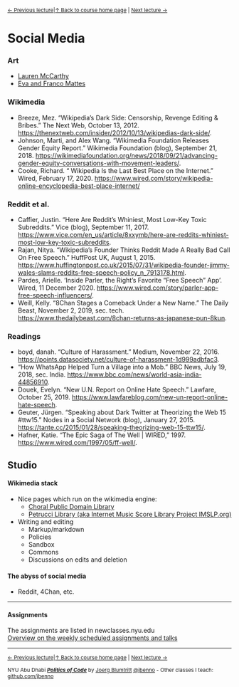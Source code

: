 <sup>[&larr; Previous lecture](/files/03.md)|[&uarr; Back to course home page](/README.md) | [Next lecture &rarr;](/files/05.md)</sup>  

# Social Media

### Art
- [Lauren McCarthy](https://lauren-mccarthy.com/)
- [Eva and Franco Mattes](https://0100101110101101.org/)

### Wikimedia
- Breeze, Mez. “Wikipedia’s Dark Side: Censorship, Revenge Editing & Bribes.” The Next Web, October 13, 2012. https://thenextweb.com/insider/2012/10/13/wikipedias-dark-side/.
- Johnson, Marti, and Alex Wang. “Wikimedia Foundation Releases Gender Equity Report.” Wikimedia Foundation (blog), September 21, 2018. https://wikimediafoundation.org/news/2018/09/21/advancing-gender-equity-conversations-with-movement-leaders/.
- Cooke, Richard. “ Wikipedia Is the Last Best Place on the Internet.” Wired, February 17, 2020. https://www.wired.com/story/wikipedia-online-encyclopedia-best-place-internet/

### Reddit et al.
- Caffier, Justin. “Here Are Reddit’s Whiniest, Most Low-Key Toxic Subreddits.” Vice (blog), September 11, 2017. https://www.vice.com/en_us/article/8xxymb/here-are-reddits-whiniest-most-low-key-toxic-subreddits.
- Rajan, Nitya. “Wikipedia’s Founder Thinks Reddit Made A Really Bad Call On Free Speech.” HuffPost UK, August 1, 2015. https://www.huffingtonpost.co.uk/2015/07/31/wikipedia-founder-jimmy-wales-slams-reddits-free-speech-policy_n_7913178.html.
- Pardes, Arielle. ‘Inside Parler, the Right’s Favorite “Free Speech” App’. Wired, 11 December 2020. https://www.wired.com/story/parler-app-free-speech-influencers/.
- Weill, Kelly. “8Chan Stages a Comeback Under a New Name.” The Daily Beast, November 2, 2019, sec. tech. https://www.thedailybeast.com/8chan-returns-as-japanese-pun-8kun.


### Readings
- boyd, danah. “Culture of Harassment.” Medium, November 22, 2016. https://points.datasociety.net/culture-of-harassment-1d999adbfac3.
- “How WhatsApp Helped Turn a Village into a Mob.” BBC News, July 19, 2018, sec. India. https://www.bbc.com/news/world-asia-india-44856910.
- Douek, Evelyn. “New U.N. Report on Online Hate Speech.” Lawfare, October 25, 2019. https://www.lawfareblog.com/new-un-report-online-hate-speech.
- Geuter, Jürgen. “Speaking about Dark Twitter at Theorizing the Web 15 #ttw15.” Nodes in a Social Network (blog), January 27, 2015. https://tante.cc/2015/01/28/speaking-theorizing-web-15-ttw15/.
- Hafner, Katie. “The Epic Saga of The Well | WIRED,” 1997. https://www.wired.com/1997/05/ff-well/.

## Studio
#### Wikimedia stack
- Nice pages which run on the wikimedia engine:
    - [Choral Public Domain Library](http://www1.cpdl.org/wiki/index.php/Main_Page)
    - [Petrucci Library (aka Internet Music Score Library Project IMSLP.org)](https://imslp.org/wiki/Main_Page)
- Writing and editing
    - Markup/markdown
    - Policies
    - Sandbox
    - Commons
    - Discussions on edits and deletion

#### The abyss of social media
- Reddit, 4Chan, etc.

***

#### Assignments
The assignments are listed in newclasses.nyu.edu  
[Overview on the weekly scheduled assignments and talks](https://docs.google.com/spreadsheets/d/15ZQVsHbdcMrUzVLIkae5IOQ4I0IY2HdLl63t61t5VSo/edit?usp=sharing)  


***
<sup>[&larr; Previous lecture](/files/03.md)|[&uarr; Back to course home page](/README.md) | [Next lecture &rarr;](/files/05.md)</sup>  
  
<sup>NYU Abu Dhabi ***[Politics of Code](/README.md)*** by [Joerg Blumtritt](https://jbenno.net) [@jbenno](https://twitter.com/jbenno) - Other classes I teach: [github.com/jbenno](https://github.com/jbenno/teaching/blob/master/README.md)</sup>
